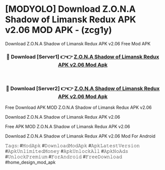 # [MODYOLO] Download Z.O.N.A Shadow of Limansk Redux APK v2.06 MOD APK - (zcg1y)
Download Z.O.N.A Shadow of Limansk Redux APK v2.06 Free Mod APK

<div align="center">
<h3>🔴 Download [Server1] 👉👉 <a href="https://apk-comot.site?title=Z.O.N.A_Shadow_of_Limansk_Redux_APK_v2.06">Z.O.N.A Shadow of Limansk Redux APK v2.06 Mod Apk</a></h3><br>

<h3>🔴 Download [Server2] 👉👉 <a href="https://apk-comot.site?title=Z.O.N.A_Shadow_of_Limansk_Redux_APK_v2.06">Z.O.N.A Shadow of Limansk Redux APK v2.06 Mod Apk</a></h3>
</div>


Free Download APK MOD Z.O.N.A Shadow of Limansk Redux APK v2.06

Download Z.O.N.A Shadow of Limansk Redux APK v2.06 

Free APK MOD Z.O.N.A Shadow of Limansk Redux APK v2.06 

Download Z.O.N.A Shadow of Limansk Redux APK v2.06 Mod For Android

𝚃𝚊𝚐𝚜: #𝙼𝚘𝚍𝙰𝚙𝚔 #𝙳𝚘𝚠𝚗𝚕𝚘𝚊𝚍𝙼𝚘𝚍𝙰𝚙𝚔 #𝙰𝚙𝚔𝙻𝚊𝚝𝚎𝚜𝚝𝚅𝚎𝚛𝚜𝚒𝚘𝚗 #𝙰𝚙𝚔𝚄𝚗𝚕𝚒𝚖𝚒𝚝𝚎𝚍𝙼𝚘𝚗𝚎𝚢 #𝙰𝚙𝚔𝚄𝚗𝚕𝚘𝚌𝚔𝙰𝚕𝚕 #𝙰𝚙𝚔𝙽𝚘𝙰𝚍𝚜 #𝚄𝚗𝚕𝚘𝚌𝚔𝙿𝚛𝚎𝚖𝚒𝚞𝚖 #𝙵𝚘𝚛𝙰𝚗𝚍𝚛𝚘𝚒𝚍 #𝙵𝚛𝚎𝚎𝙳𝚘𝚠𝚗𝚕𝚘𝚊𝚍 #home_design_mod_apk